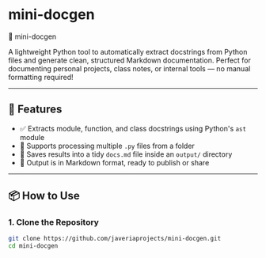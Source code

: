 # mini-docgen
 📄 mini-docgen

A lightweight Python tool to automatically extract docstrings from Python files and generate clean, structured Markdown documentation. Perfect for documenting personal projects, class notes, or internal tools — no manual formatting required!

---

## 🚀 Features

- ✅ Extracts module, function, and class docstrings using Python's `ast` module
- 📂 Supports processing multiple `.py` files from a folder
- 📝 Saves results into a tidy `docs.md` file inside an `output/` directory
- 📄 Output is in Markdown format, ready to publish or share

---

## 📦 How to Use

### 1. Clone the Repository
```bash
git clone https://github.com/javeriaprojects/mini-docgen.git
cd mini-docgen
